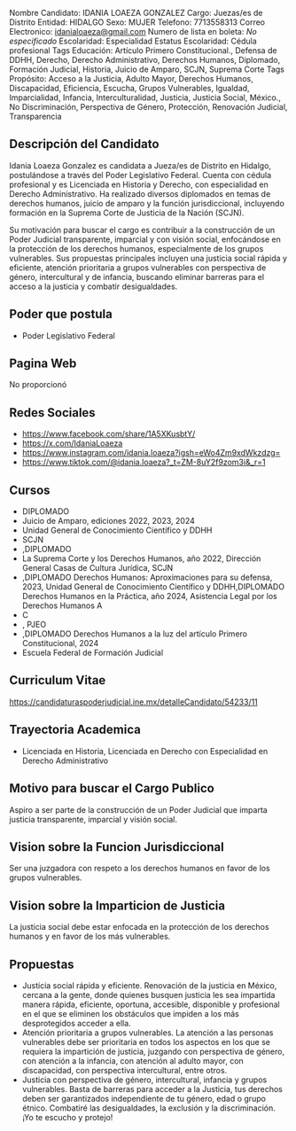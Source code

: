 Nombre Candidato: IDANIA LOAEZA GONZALEZ
Cargo: Juezas/es de Distrito
Entidad: HIDALGO
Sexo: MUJER
Telefono: 7713558313
Correo Electronico: idanialoaeza@gmail.com
Numero de lista en boleta: *No especificado*
Escolaridad: Especialidad
Estatus Escolaridad: Cédula profesional
Tags Educación: Artículo Primero Constitucional., Defensa de DDHH, Derecho, Derecho Administrativo, Derechos Humanos, Diplomado, Formación Judicial, Historia, Juicio de Amparo, SCJN, Suprema Corte
Tags Propósito: Acceso a la Justicia, Adulto Mayor, Derechos Humanos, Discapacidad, Eficiencia, Escucha, Grupos Vulnerables, Igualdad, Imparcialidad, Infancia, Interculturalidad, Justicia, Justicia Social, México., No Discriminación, Perspectiva de Género, Protección, Renovación Judicial, Transparencia


## Descripción del Candidato 

Idania Loaeza Gonzalez es candidata a Jueza/es de Distrito en Hidalgo, postulándose a través del Poder Legislativo Federal. Cuenta con cédula profesional y es Licenciada en Historia y Derecho, con especialidad en Derecho Administrativo. Ha realizado diversos diplomados en temas de derechos humanos, juicio de amparo y la función jurisdiccional, incluyendo formación en la Suprema Corte de Justicia de la Nación (SCJN).

Su motivación para buscar el cargo es contribuir a la construcción de un Poder Judicial transparente, imparcial y con visión social, enfocándose en la protección de los derechos humanos, especialmente de los grupos vulnerables. Sus propuestas principales incluyen una justicia social rápida y eficiente, atención prioritaria a grupos vulnerables con perspectiva de género, intercultural y de infancia, buscando eliminar barreras para el acceso a la justicia y combatir desigualdades.


## Poder que postula

- Poder Legislativo Federal


## Pagina Web

No proporcionó


## Redes Sociales

- https://www.facebook.com/share/1A5XKusbtY/
- https://x.com/IdaniaLoaeza
- https://www.instagram.com/idania.loaeza?igsh=eWo4Zm9xdWkzdzg=
- https://www.tiktok.com/@idania.loaeza?_t=ZM-8uY2f9zom3i&_r=1


## Cursos

- DIPLOMADO
- Juicio de Amparo, ediciones 2022, 2023, 2024
- Unidad General de Conocimiento Científico y DDHH
- SCJN
- ,DIPLOMADO
- La Suprema Corte y los Derechos Humanos, año 2022, Dirección General Casas de Cultura Jurídica, SCJN
- ,DIPLOMADO Derechos Humanos: Aproximaciones para su defensa, 2023, Unidad General de Conocimiento Científico y DDHH,DIPLOMADO Derechos Humanos en la Práctica, año 2024, Asistencia Legal por los Derechos Humanos A
- C
- , PJEO
- ,DIPLOMADO Derechos Humanos a la luz del artículo Primero Constitucional, 2024
- Escuela Federal de Formación Judicial


## Curriculum Vitae

https://candidaturaspoderjudicial.ine.mx/detalleCandidato/54233/11


## Trayectoria Academica

- Licenciada en Historia, Licenciada en Derecho con Especialidad en Derecho Administrativo


## Motivo para buscar el Cargo Publico

Aspiro a ser parte de la construcción de un Poder Judicial que imparta justicia transparente, imparcial y visión social.


## Vision sobre la Funcion Jurisdiccional

Ser una juzgadora con respeto a los derechos humanos en favor de los grupos vulnerables.


## Vision sobre la Imparticion de Justicia

La justicia social debe estar enfocada en la protección de los derechos humanos y en favor de los más vulnerables.


## Propuestas

- Justicia social rápida y eficiente. Renovación de la justicia en México, cercana a la gente, donde quienes busquen justicia les sea impartida manera rápida, eficiente, oportuna, accesible, disponible y profesional en el que se eliminen los obstáculos que impiden a los más desprotegidos acceder a ella.
- Atención prioritaria a grupos vulnerables. La atención a las personas vulnerables debe ser prioritaria en todos los aspectos en los que se requiera la impartición de justicia, juzgando con perspectiva de género, con atención a la infancia, con atención al adulto mayor, con discapacidad, con perspectiva intercultural, entre otros.
- Justicia con perspectiva de género, intercultural, infancia y grupos vulnerables. Basta de barreras para acceder a la Justicia, tus derechos deben ser garantizados independiente de tu género, edad o grupo étnico. Combatiré las desigualdades, la exclusión y la discriminación. ¡Yo te escucho y protejo!

